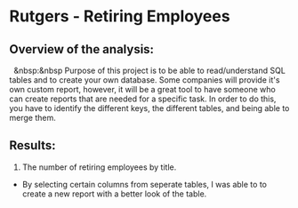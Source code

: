 # Rutgers - Retiring Employees

## Overview of the analysis:
&nbsp;&nbsp;&nbsp:&nbsp Purpose of this project is to be able to read/understand SQL tables and to create your own database. Some companies will provide it's own custom report, however, it will be a great tool to have someone who can create reports that are needed for a specific task. In order to do this, you have to identify the different keys, the different tables, and being able to merge them. 

## Results:  
 1. The number of retiring employees by title.  
 - By selecting certain columns from seperate tables, I was able to to create a new report with a better look of the table.
